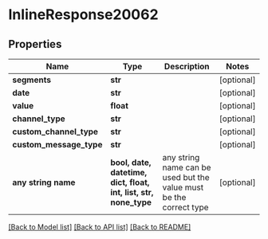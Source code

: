 # InlineResponse20062


## Properties
Name | Type | Description | Notes
------------ | ------------- | ------------- | -------------
**segments** | **str** |  | [optional] 
**date** | **str** |  | [optional] 
**value** | **float** |  | [optional] 
**channel_type** | **str** |  | [optional] 
**custom_channel_type** | **str** |  | [optional] 
**custom_message_type** | **str** |  | [optional] 
**any string name** | **bool, date, datetime, dict, float, int, list, str, none_type** | any string name can be used but the value must be the correct type | [optional]

[[Back to Model list]](../README.md#documentation-for-models) [[Back to API list]](../README.md#documentation-for-api-endpoints) [[Back to README]](../README.md)


